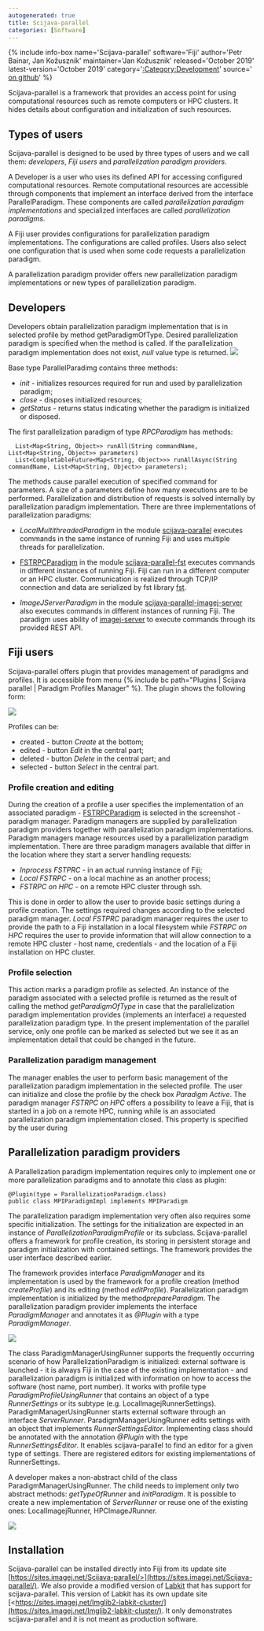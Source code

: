 ```yaml
---
autogenerated: true
title: Scijava-parallel
categories: [Software]
---
```


{% include info-box name='Scijava-parallel' software='Fiji' author='Petr Bainar, Jan Kožusznik' maintainer='Jan Kožusznik' released='October 2019' latest-version='October 2019' category='[:Category:Development](Category_Development)' source=' [on github](https://github.com/fiji-hpc/scijava-parallel)' %}

Scijava-parallel is a framework that provides an access point for using computational resources such as remote computers or HPC clusters. It hides details about configuration and initialization of such resources.

## Types of users

Scijava-parallel is designed to be used by three types of users and we call them: *developers*, *Fiji users* and *parallelization paradigm providers*.

A Developer is a user who uses its defined API for accessing configured computational resources. Remote computational resources are accessible through components that implement an interface derived from the interface ParallelParadigm. These components are called *parallelization paradigm implementations* and specialized interfaces are called *parallelization paradigms*.

A Fiji user provides configurations for parallelization paradigm implementations. The configurations are called profiles. Users also select one configuration that is used when some code requests a parallelization paradigm.

A parallelization paradigm provider offers new parallelization paradigm implementations or new types of parallelization paradigm.

## Developers

Developers obtain parallelization paradigm implementation that is in selected profile by method getParadigmOfType. Desired parallelization paradigm is specified when the method is called. If the parallelization paradigm implementation does not exist, *null* value type is returned. ![](/media/parallelservice.png)

Base type ParallelParadimg contains three methods:

-   *init* - initializes resources required for run and used by parallelization paradigm;
-   *close* - disposes initialized resources;
-   *getStatus* - returns status indicating whether the paradigm is initialized or disposed.

The first parallelization paradigm of type *RPCParadigm* has methods:

      List<Map<String, Object>> runAll(String commandName, List<Map<String, Object>> parameters)
      List<CompletableFuture<Map<String, Object>>> runAllAsync(String commandName, List<Map<String, Object>> parameters);

The methods cause parallel execution of specified command for parameters. A size of a parameters define how many executions are to be performed. Parallelization and distribution of requests is solved internally by parallelization paradigm implementation. There are three implementations of parallelization paradigms:

-   *LocalMultithreadedParadigm* in the module [scijava-parallel](https://github.com/fiji-hpc/scijava-parallel) executes commands in the same instance of running Fiji and uses multiple threads for parallelization.

<!-- -->

-   [FSTRPCParadigm](FSTRPCParadigm) in the module [scijava-parallel-fst](https://github.com/fiji-hpc/scijava-parallel-fst) executes commands in different instances of running Fiji. Fiji can run in a different computer or an HPC cluster. Communication is realized through TCP/IP connection and data are serialized by fst library [fst](https://github.com/RuedigerMoeller/fast-serialization).

<!-- -->

-   *ImageJServerParadigm* in the module [scijava-parallel-imagej-server](https://github.com/fiji-hpc/scijava-parallel-imagej-server) also executes commands in different instances of running Fiji. The paradigm uses ability of [imagej-server](https://github.com/imagej/imagej-server/) to execute commands through its provided REST API.

## Fiji users

Scijava-parallel offers plugin that provides management of paradigms and profiles. It is accessible from menu {% include bc path="Plugins | Scijava parallel | Paradigm Profiles Manager" %}. The plugin shows the following form:

![](/media/paradigmprofilesmanager.png)

Profiles can be:

-   created - button *Create* at the bottom;
-   edited - button *Edit* in the central part;
-   deleted - button *Delete* in the central part; and
-   selected - button *Select* in the central part.

### Profile creation and editing

During the creation of a profile a user specifies the implementation of an associated paradigm - [FSTRPCParadigm](FSTRPCParadigm) is selected in the screenshot - paradigm manager. Paradigm managers are supplied by parallelization paradigm providers together with parallelization paradigm implementations. Paradigm managers manage resources used by a parallelization paradigm implementation. There are three paradigm managers available that differ in the location where they start a server handling requests:

-   *Inprocess FSTPRC* - in an actual running instance of Fiji;
-   *Local FSTRPC* - on a local machine as an another process;
-   *FSTRPC on HPC* - on a remote HPC cluster through ssh.

This is done in order to allow the user to provide basic settings during a profile creation. The settings required changes according to the selected paradigm manager. *Local FSTPRC* paradigm manager requires the user to provide the path to a Fiji installation in a local filesystem while *FSTRPC on HPC* requires the user to provide information that will allow connection to a remote HPC cluster - host name, credentials - and the location of a Fiji installation on HPC cluster.

### Profile selection

This action marks a paradigm profile as selected. An instance of the paradigm associated with a selected profile is returned as the result of calling the method *getParadigmOfType* in case that the parallelization paradigm implementation provides (implements an interface) a requested parallelization paradigm type. In the present implementation of the parallel service, only one profile can be marked as selected but we see it as an implementation detail that could be changed in the future.

### Parallelization paradigm management

The manager enables the user to perform basic management of the parallelization paradigm implementation in the selected profile. The user can initialize and close the profile by the check box *Paradigm Active*. The paradigm manager *FSTRPC on HPC* offers a possibility to leave a Fiji, that is started in a job on a remote HPC, running while is an associated parallelization paradigm implementation closed. This property is specified by the user during

## Parallelization paradigm providers

A Parallelization paradigm implementation requires only to implement one or more parallelization paradigms and to annotate this class as plugin:

    @Plugin(type = ParallelizationParadigm.class)
    public class MPIParadigmImpl implements MPIParadigm

The parallelization paradigm implementation very often also requires some specific initialization. The settings for the initialization are expected in an instance of *ParallelizationParadigmProfile* or its subclass. Scijava-parallel offers a framework for profile creation, its storing in persistent storage and paradigm initialization with contained settings. The framework provides the user interface described earlier.

The framework provides interface *ParadigmManager* and its implementation is used by the framework for a profile creation (method *createProfile*) and its editing (method *editProfile*). Parallelization paradigm implementation is initialized by the method*prepareParadigm*. The parallelization paradigm provider implements the interface *ParadigmManager* and annotates it as *@Plugin* with a type *ParadigmManager*.

![](/media/paradigm-manager.png)

The class ParadigmManagerUsingRunner supports the frequently occurring scenario of how ParallelizationParadigm is initialized: external software is launched - it is always Fiji in the case of the existing implementation - and parallelization paradigm is initialized with information on how to access the software (host name, port number). It works with profile type *ParadigmProfileUsingRunner* that contains an object of a type *RunnerSettings* or its subtype (e.g. LocalImagejRunnerSettings). ParadigmManagerUsingRunner starts external software through an interface *ServerRunner*. ParadigmManagerUsingRunner edits settings with an object that implements *RunnerSettingsEditor*. Implementing class should be annotated with the annotation *@Plugin* with the type *RunnerSettingsEditor*. It enables scijava-parallel to find an editor for a given type of settings. There are registered editors for existing implementations of RunnerSettings.

A developer makes a non-abstract child of the class ParadigmManagerUsingRunner. The child needs to implement only two abstract methods: *getTypeOfRunner* and *initParadigm*. It is possible to create a new implementation of *ServerRunner* or reuse one of the existing ones: LocalImagejRunner, HPCImageJRunner.

![](/media/paradigm-manager-using-runner.jpg)

## Installation

Scijava-parallel can be installed directly into Fiji from its update site [https://sites.imagej.net/Scijava-parallel/>](https://sites.imagej.net/Scijava-parallel/). We also provide a modified version of [Labkit](/plugins/labkit) that has support for scijava-parallel. This version of Labkit has its own update site [<https://sites.imagej.net/Imglib2-labkit-cluster/](https://sites.imagej.net/Imglib2-labkit-cluster/). It only demonstrates scijava-parallel and it is not meant as production software.
